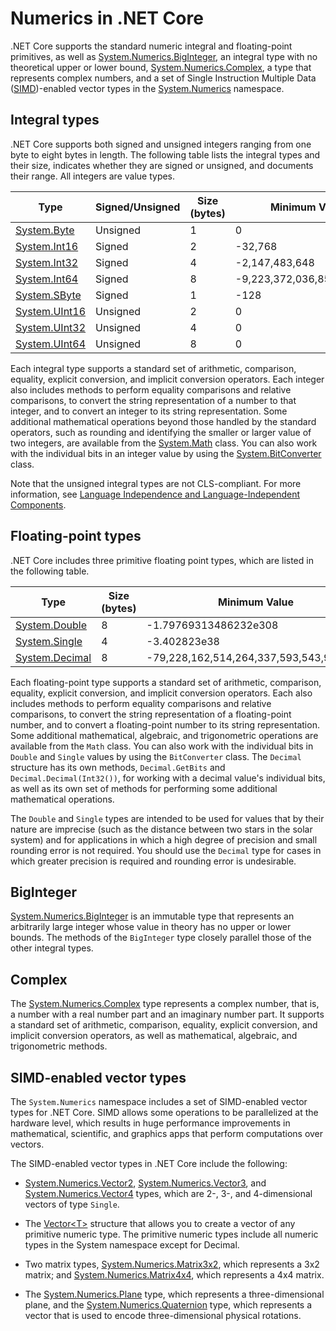 # Numerics in .NET Core

.NET Core supports the standard numeric integral and floating-point primitives, as well as [System.Numerics.BigInteger](https://docs.microsoft.com/dotnet/core/api/System.Numerics.BigInteger), an integral type with no theoretical upper or lower bound, [System.Numerics.Complex](https://docs.microsoft.com/dotnet/core/api/System.Numerics.Complex), a type that represents complex numbers, and a set of Single Instruction Multiple Data ([SIMD](https://en.wikipedia.org/wiki/SIMD))-enabled vector types in the [System.Numerics](https://docs.microsoft.com/dotnet/core/api/System.Numerics) namespace. 

## Integral types

.NET Core supports both signed and unsigned integers ranging from one byte to eight bytes in length. The following table lists the integral types and their size, indicates whether they are signed or unsigned, and documents their range. All integers are value types. 

Type | Signed/Unsigned | Size (bytes) | Minimum Value | Maximum Value
---- | --------------- | ------------ | ------------- | -------------
[System.Byte](https://docs.microsoft.com/dotnet/core/api/System.Byte) | Unsigned | 1 | 0 | 255
[System.Int16](https://docs.microsoft.com/dotnet/core/api/System.Int16) | Signed | 2 | -32,768 | 32,767
[System.Int32](https://docs.microsoft.com/dotnet/core/api/System.Int32) | Signed | 4 | -2,147,483,648 | 2,147,483,647
[System.Int64](https://docs.microsoft.com/dotnet/core/api/System.Int64) | Signed | 8 | -9,223,372,036,854,775,808 | 9,223,372,036,854,775,807
[System.SByte](https://docs.microsoft.com/dotnet/core/api/System.SByte) | Signed | 1 | -128 | 127
[System.UInt16](https://docs.microsoft.com/dotnet/core/api/System.UInt16) | Unsigned | 2 | 0 | 65,535
[System.UInt32](https://docs.microsoft.com/dotnet/core/api/System.UInt32) | Unsigned | 4 | 0 | 4,294,967,295
[System.UInt64](https://docs.microsoft.com/dotnet/core/api/System.UInt64) | Unsigned | 8 | 0 | 18,446,744,073,709,551,615

Each integral type supports a standard set of arithmetic, comparison, equality, explicit conversion, and implicit conversion operators. Each integer also includes methods to perform equality comparisons and relative comparisons, to convert the string representation of a number to that integer, and to convert an integer to its string representation. Some additional mathematical operations beyond those handled by the standard operators, such as rounding and identifying the smaller or larger value of two integers, are available from the [System.Math](https://docs.microsoft.com/dotnet/core/api/System.Math) class. You can also work with the individual bits in an integer value by using the [System.BitConverter](https://docs.microsoft.com/dotnet/core/api/System.BitConverter) class. 
     
Note that the unsigned integral types are not CLS-compliant. For more information, see [Language Independence and Language-Independent Components](languageIndependence.md).

## Floating-point types

.NET Core includes three primitive floating point types, which are listed in the following table. 

Type | Size (bytes) | Minimum Value | Maximum Value
---- | ------------ | ------------- | -------------
[System.Double](https://docs.microsoft.com/dotnet/core/api/System.Double) | 8 | -1.79769313486232e308 | 1.79769313486232e308
[System.Single](https://docs.microsoft.com/dotnet/core/api/System.Single) | 4 | -3.402823e38 | 3.402823e38
[System.Decimal](https://docs.microsoft.com/dotnet/core/api/System.Decimal) | 8 | -79,228,162,514,264,337,593,543,950,335 | 79,228,162,514,264,337,593,543,950,335
   
Each floating-point type supports a standard set of arithmetic, comparison, equality, explicit conversion, and implicit conversion operators. Each also includes methods to perform equality comparisons and relative comparisons, to convert the string representation of a floating-point number, and to convert a floating-point number to its string representation. Some additional mathematical, algebraic, and trigonometric operations are available from the `Math` class. You can also work with the individual bits in `Double` and `Single` values by using the `BitConverter` class. The `Decimal` structure has its own methods, `Decimal.GetBits` and `Decimal.Decimal(Int32())`, for working with a decimal value's individual bits, as well as its own set of methods for performing some additional mathematical operations. 

The `Double` and `Single` types are intended to be used for values that by their nature are imprecise (such as the distance between two stars in the solar system) and for applications in which a high degree of precision and small rounding error is not required. You should use the `Decimal` type for cases in which greater precision is required and rounding error is undesirable.

## BigInteger

[System.Numerics.BigInteger](https://docs.microsoft.com/dotnet/core/api/System.Numerics.BigInteger) is an immutable type that represents an arbitrarily large integer whose value in theory has no upper or lower bounds. The methods of the `BigInteger` type closely parallel those of the other integral types.  

## Complex

The [System.Numerics.Complex](https://docs.microsoft.com/dotnet/core/api/System.Numerics.Complex) type represents a complex number, that is, a number with a real number part and an imaginary number part. It supports a standard set of arithmetic, comparison, equality, explicit conversion, and implicit conversion operators, as well as mathematical, algebraic, and trigonometric methods. 

## SIMD-enabled vector types

The `System.Numerics` namespace includes a set of SIMD-enabled vector types for .NET Core. SIMD allows some operations to be parallelized at the hardware level, which results in huge performance improvements in mathematical, scientific, and graphics apps that perform computations over vectors. 

The SIMD-enabled vector types in .NET Core include the following: 

* [System.Numerics.Vector2](https://docs.microsoft.com/dotnet/core/api/System.Numerics.Vector2), [System.Numerics.Vector3](https://docs.microsoft.com/dotnet/core/api/System.Numerics.Vector3), and [System.Numerics.Vector4](https://docs.microsoft.com/dotnet/core/api/System.Numerics.Vector4) types, which are 2-, 3-, and 4-dimensional vectors of type `Single`.

* The [Vector&lt;T&gt;](https://docs.microsoft.com/dotnet/core/api/System.Numerics.Vector%601) structure that allows you to create a vector of any primitive numeric type. The primitive numeric types include all numeric types in the System namespace except for Decimal.

* Two matrix types, [System.Numerics.Matrix3x2](https://docs.microsoft.com/dotnet/core/api/System.Numerics.Matrix3x2), which represents a 3x2 matrix; and [System.Numerics.Matrix4x4](https://docs.microsoft.com/dotnet/core/api/System.Numerics.Matrix4x4), which represents a 4x4 matrix. 

* The [System.Numerics.Plane](https://docs.microsoft.com/dotnet/core/api/System.Numerics.Plane) type, which represents a three-dimensional plane, and the [System.Numerics.Quaternion](https://docs.microsoft.com/dotnet/core/api/System.Numerics.Quaternion) type, which represents a vector that is used to encode three-dimensional physical rotations.
